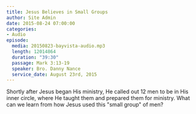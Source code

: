 ```yaml
---
title: Jesus Believes in Small Groups
author: Site Admin
date: 2015-08-24 07:00:00
categories:
- Audio
episode:
  media: 20150823-bayvista-audio.mp3
  length: 12014864
  duration: "39:30"
  passage: Mark 3:13-19
  speaker: Bro. Danny Nance
  service_date: August 23rd, 2015
---
```

Shortly after Jesus began His ministry, He called out 12 men to be in His inner circle, where He taught them and prepared them for ministry. What can we learn from how Jesus used this "small group" of men?
